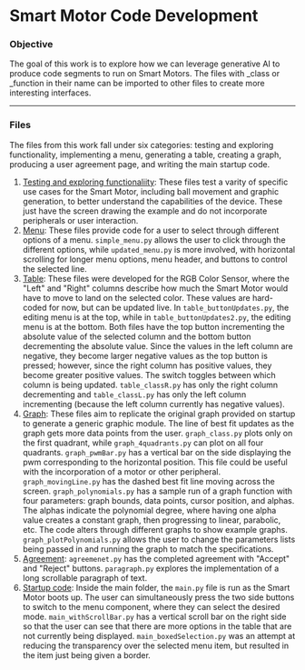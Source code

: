 # Smart Motor Code Development

### Objective
The goal of this work is to explore how we can leverage generative AI to produce code segments to run on Smart Motors. The files with _class or _function in their name can be imported to other files to create more interesting interfaces. 

---

### Files
The files from this work fall under six categories: testing and exploring functionality, implementing a menu, generating a table, creating a graph, producing a user agreement page, and writing the main startup code. 
1. <ins>Testing and exploring functionaliity</ins>: These files test a varity of specific use cases for the Smart Motor, including ball movement and graphic generation, to better understand the capabilities of the device. These just have the screen drawing the example and do not incorporate peripherals or user interaction. 
2. <ins>Menu</ins>: These files provide code for a user to select through different options of a menu. `simple_menu.py` allows the user to click through the different options, while `updated_menu.py` is more involved, with horizontal scrolling for longer menu options, menu header, and buttons to control the selected line. 
3. <ins>Table</ins>: These files were developed for the RGB Color Sensor, where the "Left" and "Right" columns describe how much the Smart Motor would have to move to land on the selected color. These values are hard-coded for now, but can be updated live. In `table_buttonUpdates.py`, the editing menu is at the top, while in `table_buttonUpdates2.py`, the editing menu is at the bottom. Both files have the top button incrementing the absolute value of the selected column and the bottom button decrementing the absolute value. Since the values in the left column are negative, they become larger negative values as the top button is pressed; however, since the right column has positive values, they become greater positive values. The switch toggles between which column is being updated. `table_classR.py` has only the right column decrementing and `table_classL.py` has only the left column incrementing (because the left column currently has negative values). 
4. <ins>Graph</ins>: These files aim to replicate the original graph provided on startup to generate a generic graphic module. The line of best fit updates as the graph gets more data points from the user. `graph_class.py` plots only on the first quadrant, while `graph_4quadrants.py` can plot on all four quadrants. `graph_pwmBar.py` has a vertical bar on the side displaying the pwm corresponding to the horizontal position. This file could be useful with the incorporation of a motor or other peripheral. `graph_movingLine.py` has the dashed best fit line moving across the screen. `graph_polynomials.py` has a sample run of a graph function with four parameters: graph bounds, data points, cursor position, and alphas. The alphas indicate the polynomial degree, where having one alpha value creates a constant graph, then progressing to linear, parabolic, etc. The code alters through different graphs to show example graphs. `graph_plotPolynomials.py` allows the user to change the parameters lists being passed in and running the graph to match the specifications. 
5. <ins>Agreement</ins>: `agreemenet.py` has the completed agreement with "Accept" and "Reject" buttons. `paragraph.py` explores the implementation of a long scrollable paragraph of text. 
6. <ins>Startup code</ins>: Inside the main folder, the `main.py` file is run as the Smart Motor boots up. The user can simultaneously press the two side buttons to switch to the menu component, where they can select the desired mode. `main_withScrollBar.py` has a vertical scroll bar on the right side so that the user can see that there are more options in the table that are not currently being displayed. `main_boxedSelection.py` was an attempt at reducing the transparency over the selected menu item, but resulted in the item just being given a border. 
